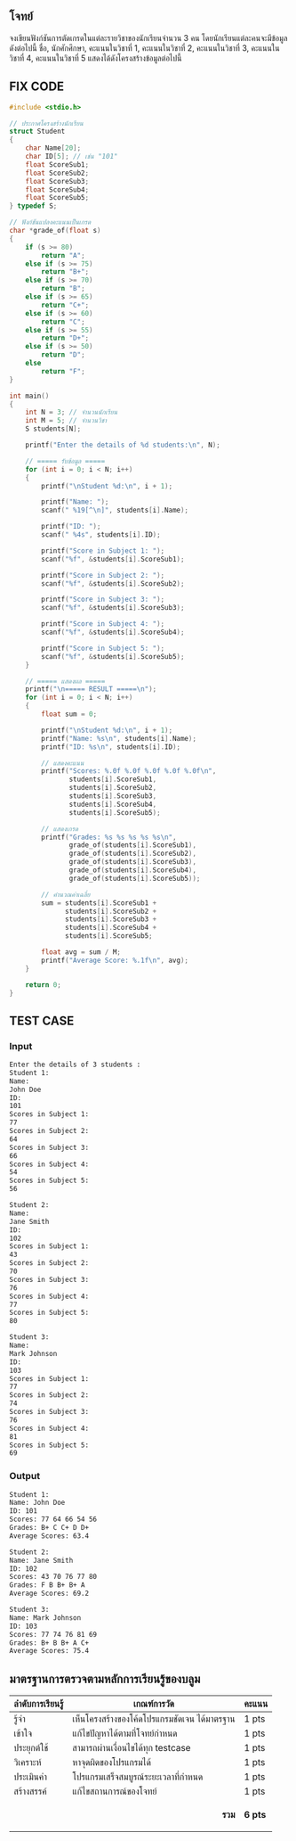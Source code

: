 ## โจทย์
จงเขียนฟังก์ชันการตัดเกรดในแต่ละรายวิชาของนักเรียนจำนวน 3 คน โดยนักเรียนแต่ละคนจะมีข้อมูลดังต่อไปนี้
ชื่อ, นักศักศึกษา, คะแนนในวิชาที่ 1, คะแนนในวิชาที่ 2, คะแนนในวิชาที่ 3, คะแนนในวิชาที่ 4, คะแนนในวิชาที่ 5
แสดงได้ดังโครงสร้างข้อมูลต่อไปนี้

## FIX CODE
```c++
#include <stdio.h>

// ประกาศโครงสร้างนักเรียน
struct Student
{
    char Name[20];
    char ID[5]; // เช่น "101"
    float ScoreSub1;
    float ScoreSub2;
    float ScoreSub3;
    float ScoreSub4;
    float ScoreSub5;
} typedef S;

// ฟังก์ชันแปลงคะแนนเป็นเกรด
char *grade_of(float s)
{
    if (s >= 80)
        return "A";
    else if (s >= 75)
        return "B+";
    else if (s >= 70)
        return "B";
    else if (s >= 65)
        return "C+";
    else if (s >= 60)
        return "C";
    else if (s >= 55)
        return "D+";
    else if (s >= 50)
        return "D";
    else
        return "F";
}

int main()
{
    int N = 3; // จำนวนนักเรียน
    int M = 5; // จำนวนวิชา
    S students[N];

    printf("Enter the details of %d students:\n", N);

    // ===== รับข้อมูล =====
    for (int i = 0; i < N; i++)
    {
        printf("\nStudent %d:\n", i + 1);

        printf("Name: ");
        scanf(" %19[^\n]", students[i].Name);

        printf("ID: ");
        scanf(" %4s", students[i].ID);

        printf("Score in Subject 1: ");
        scanf("%f", &students[i].ScoreSub1);

        printf("Score in Subject 2: ");
        scanf("%f", &students[i].ScoreSub2);

        printf("Score in Subject 3: ");
        scanf("%f", &students[i].ScoreSub3);

        printf("Score in Subject 4: ");
        scanf("%f", &students[i].ScoreSub4);

        printf("Score in Subject 5: ");
        scanf("%f", &students[i].ScoreSub5);
    }

    // ===== แสดงผล =====
    printf("\n===== RESULT =====\n");
    for (int i = 0; i < N; i++)
    {
        float sum = 0;

        printf("\nStudent %d:\n", i + 1);
        printf("Name: %s\n", students[i].Name);
        printf("ID: %s\n", students[i].ID);

        // แสดงคะแนน
        printf("Scores: %.0f %.0f %.0f %.0f %.0f\n",
               students[i].ScoreSub1,
               students[i].ScoreSub2,
               students[i].ScoreSub3,
               students[i].ScoreSub4,
               students[i].ScoreSub5);

        // แสดงเกรด
        printf("Grades: %s %s %s %s %s\n",
               grade_of(students[i].ScoreSub1),
               grade_of(students[i].ScoreSub2),
               grade_of(students[i].ScoreSub3),
               grade_of(students[i].ScoreSub4),
               grade_of(students[i].ScoreSub5));

        // คำนวณค่าเฉลี่ย
        sum = students[i].ScoreSub1 +
              students[i].ScoreSub2 +
              students[i].ScoreSub3 +
              students[i].ScoreSub4 +
              students[i].ScoreSub5;

        float avg = sum / M;
        printf("Average Score: %.1f\n", avg);
    }

    return 0;
}

```

## TEST CASE
### Input
```bash
Enter the details of 3 students :
Student 1:
Name: 
John Doe
ID: 
101
Scores in Subject 1: 
77
Scores in Subject 2: 
64
Scores in Subject 3: 
66
Scores in Subject 4: 
54
Scores in Subject 5: 
56

Student 2:
Name: 
Jane Smith
ID: 
102
Scores in Subject 1: 
43
Scores in Subject 2: 
70
Scores in Subject 3: 
76
Scores in Subject 4: 
77
Scores in Subject 5: 
80

Student 3:
Name: 
Mark Johnson
ID: 
103
Scores in Subject 1: 
77
Scores in Subject 2: 
74
Scores in Subject 3: 
76
Scores in Subject 4: 
81
Scores in Subject 5: 
69
```
### Output
```bash
Student 1:
Name: John Doe
ID: 101
Scores: 77 64 66 54 56
Grades: B+ C C+ D D+
Average Scores: 63.4

Student 2:
Name: Jane Smith
ID: 102
Scores: 43 70 76 77 80
Grades: F B B+ B+ A
Average Scores: 69.2

Student 3:
Name: Mark Johnson
ID: 103
Scores: 77 74 76 81 69
Grades: B+ B B+ A C+
Average Scores: 75.4
```

## มาตรฐานการตรวจตามหลักการเรียนรู้ของบลูม
| ลำดับการเรียนรู้ | เกณฑ์การวัด | คะแนน |
| -------- | -------- | -------- |
| รู้จำ | เห็นโครงสร้างของโค้ดโปรแกรมชัดเจน ได้มาตรฐาน | 1 pts |
| เข้าใจ | แก้ไขปัญหาได้ตามที่โจทย์กำหนด | 1 pts |
| ประยุกต์ใช้ | สามารถผ่านเงื่อนไขได้ทุก testcase | 1 pts |
| วิเคราะห์ | หาจุดผิดของโปรแกรมได้ | 1 pts |
| ประเมินค่า | โปรแกรมเสร็จสมบูรณ์ระยะเวลาที่กำหนด | 1 pts |
| สร้างสรรค์ | แก้ไขสถานการณ์ของโจทย์ | 1 pts |
||<p style='text-align: right !important;'>**รวม**</p>|**6 pts**|

